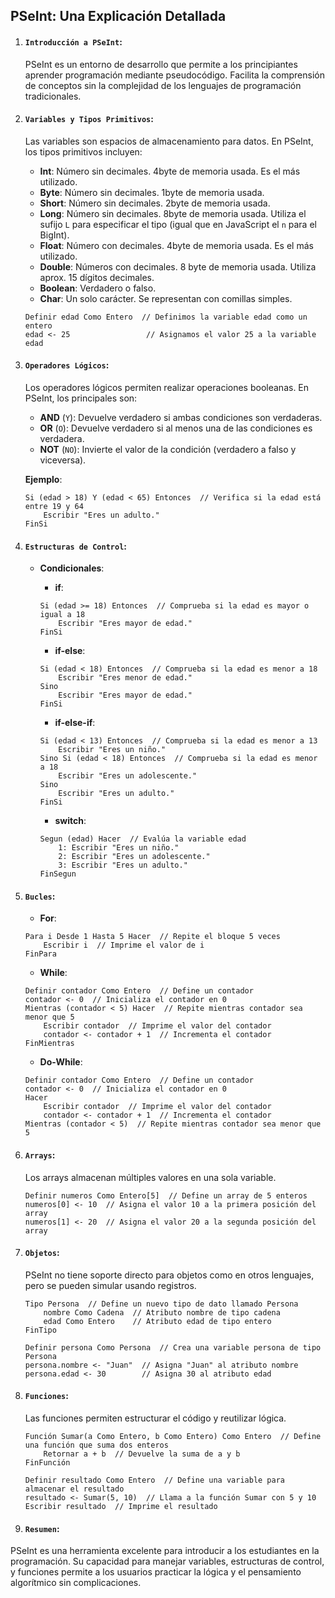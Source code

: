 
## **PSeInt: Una Explicación Detallada**

1. #### **`Introducción a PSeInt`**:

   PSeInt es un entorno de desarrollo que permite a los principiantes aprender programación mediante pseudocódigo. Facilita la comprensión de conceptos sin la complejidad de los lenguajes de programación tradicionales.

2. #### **`Variables y Tipos Primitivos`**:

   Las variables son espacios de almacenamiento para datos. En PSeInt, los tipos primitivos incluyen:

   - **Int**: Número sin decimales. 4byte de memoria usada. Es el más utilizado.
   - **Byte**: Número sin decimales. 1byte de memoria usada.
   - **Short**: Número sin decimales. 2byte de memoria usada.
   - **Long**: Número sin decimales. 8byte de memoria usada. Utiliza el sufijo `L` para especificar el tipo (igual que en JavaScript el `n` para el BigInt).
   - **Float**: Número con decimales. 4byte de memoria usada. Es el más utilizado.
   - **Double**: Números con decimales. 8 byte de memoria usada. Utiliza aprox. 15 dígitos decimales.
   - **Boolean**: Verdadero o falso.
   - **Char**: Un solo carácter. Se representan con comillas simples.

   ```pseudocode
   Definir edad Como Entero  // Definimos la variable edad como un entero
   edad <- 25                 // Asignamos el valor 25 a la variable edad
   ```

3. #### **`Operadores Lógicos`**:

   Los operadores lógicos permiten realizar operaciones booleanas. En PSeInt, los principales son:

   - **AND** (`Y`): Devuelve verdadero si ambas condiciones son verdaderas.
   - **OR** (`O`): Devuelve verdadero si al menos una de las condiciones es verdadera.
   - **NOT** (`NO`): Invierte el valor de la condición (verdadero a falso y viceversa).

   **Ejemplo**:
   ```pseudocode
   Si (edad > 18) Y (edad < 65) Entonces  // Verifica si la edad está entre 19 y 64
       Escribir "Eres un adulto."
   FinSi
   ```

4. #### **`Estructuras de Control`**:

   - **Condicionales**:

     - **if**:
     ```pseudocode
     Si (edad >= 18) Entonces  // Comprueba si la edad es mayor o igual a 18
         Escribir "Eres mayor de edad."
     FinSi
     ```

     - **if-else**:
     ```pseudocode
     Si (edad < 18) Entonces  // Comprueba si la edad es menor a 18
         Escribir "Eres menor de edad."
     Sino
         Escribir "Eres mayor de edad."
     FinSi
     ```

     - **if-else-if**:
     ```pseudocode
     Si (edad < 13) Entonces  // Comprueba si la edad es menor a 13
         Escribir "Eres un niño."
     Sino Si (edad < 18) Entonces  // Comprueba si la edad es menor a 18
         Escribir "Eres un adolescente."
     Sino
         Escribir "Eres un adulto."
     FinSi
     ```

     - **switch**:
     ```pseudocode
     Segun (edad) Hacer  // Evalúa la variable edad
         1: Escribir "Eres un niño."
         2: Escribir "Eres un adolescente."
         3: Escribir "Eres un adulto."
     FinSegun
     ```

5. #### **`Bucles`**:

   - **For**:
   ```pseudocode
   Para i Desde 1 Hasta 5 Hacer  // Repite el bloque 5 veces
       Escribir i  // Imprime el valor de i
   FinPara
   ```

   - **While**:
   ```pseudocode
   Definir contador Como Entero  // Define un contador
   contador <- 0  // Inicializa el contador en 0
   Mientras (contador < 5) Hacer  // Repite mientras contador sea menor que 5
       Escribir contador  // Imprime el valor del contador
       contador <- contador + 1  // Incrementa el contador
   FinMientras
   ```

   - **Do-While**:
   ```pseudocode
   Definir contador Como Entero  // Define un contador
   contador <- 0  // Inicializa el contador en 0
   Hacer
       Escribir contador  // Imprime el valor del contador
       contador <- contador + 1  // Incrementa el contador
   Mientras (contador < 5)  // Repite mientras contador sea menor que 5
   ```

6. #### **`Arrays`**:

   Los arrays almacenan múltiples valores en una sola variable. 
   ```pseudocode
   Definir numeros Como Entero[5]  // Define un array de 5 enteros
   numeros[0] <- 10  // Asigna el valor 10 a la primera posición del array
   numeros[1] <- 20  // Asigna el valor 20 a la segunda posición del array
   ```

7. #### **`Objetos`**:

   PSeInt no tiene soporte directo para objetos como en otros lenguajes, pero se pueden simular usando registros.
   ```pseudocode
   Tipo Persona  // Define un nuevo tipo de dato llamado Persona
       nombre Como Cadena  // Atributo nombre de tipo cadena
       edad Como Entero    // Atributo edad de tipo entero
   FinTipo

   Definir persona Como Persona  // Crea una variable persona de tipo Persona
   persona.nombre <- "Juan"  // Asigna "Juan" al atributo nombre
   persona.edad <- 30        // Asigna 30 al atributo edad
   ```

8. #### **`Funciones`**:

   Las funciones permiten estructurar el código y reutilizar lógica.
   ```pseudocode
   Función Sumar(a Como Entero, b Como Entero) Como Entero  // Define una función que suma dos enteros
       Retornar a + b  // Devuelve la suma de a y b
   FinFunción

   Definir resultado Como Entero  // Define una variable para almacenar el resultado
   resultado <- Sumar(5, 10)  // Llama a la función Sumar con 5 y 10
   Escribir resultado  // Imprime el resultado
   ```

9.  #### **`Resumen`**:

   PSeInt es una herramienta excelente para introducir a los estudiantes en la programación. Su capacidad para manejar variables, estructuras de control, y funciones permite a los usuarios practicar la lógica y el pensamiento algorítmico sin complicaciones.
